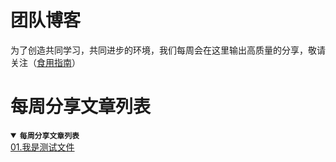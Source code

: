 # 团队博客

为了创造共同学习，共同进步的环境，我们每周会在这里输出高质量的分享，敬请关注（[食用指南]()）

# 每周分享文章列表
<details open><summary><strong><code>每周分享文章列表</code> </strong></summary>
<a href="baidu">01.我是测试文件</a>
</details>


